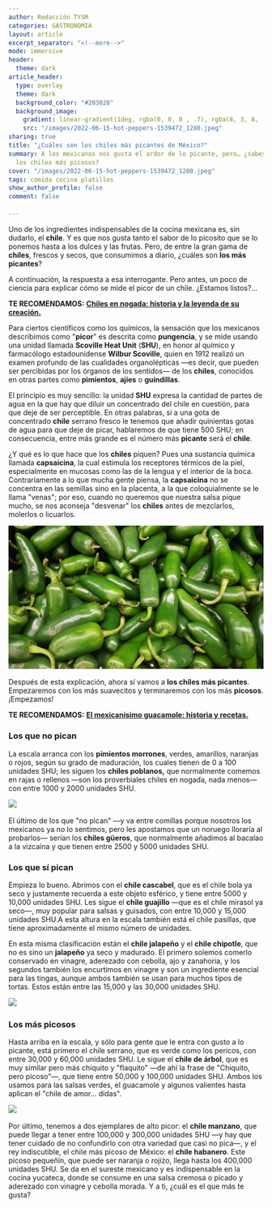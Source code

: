 ```yaml
---
author: Redacción TYSM
categories: GASTRONOMIA
layout: article
excerpt_separator: "<!--more-->"
mode: immersive
header:
  theme: dark
article_header:
  type: overlay
  theme: dark
  background_color: "#203028"
  background_image:
    gradient: linear-gradient(1deg, rgba(0, 0, 0 , .7), rgba(8, 3, 8, .9))
    src: "/images/2022-06-15-hot-peppers-1539472_1280.jpeg"
sharing: true
title: "¿Cuáles son los chiles más picantes de México?"
summary: A los mexicanos nos gusta el ardor de lo picante, pero… ¿sabes cuáles son
  los chiles más picosos?
cover: "/images/2022-06-15-hot-peppers-1539472_1280.jpeg"
tags: comida cocina platillos
show_author_profile: false
comment: false

---
```

Uno de los ingredientes indispensables de la cocina mexicana es, sin dudarlo, el **chile**. Y es que nos gusta tanto el sabor de lo picosito que se lo ponemos hasta a los dulces y las frutas. Pero, de entre la gran gama de **chiles**, frescos y secos, que consumimos a diario, ¿cuáles son **los más picantes**?

A continuación, la respuesta a esa interrogante. Pero antes, un poco de ciencia para explicar cómo se mide el picor de un chile. ¿Estamos listos?…

**TE RECOMENDAMOS:** [**Chiles en nogada: historia y la leyenda de su creación.**](https://blog.tonoysumariachi.com/gastronomia/2022/04/27/chiles-en-nogada-historia-y-la-leyenda-de-su-creacion.html)

Para ciertos científicos como los químicos, la sensación que los mexicanos describimos como "**picor**" es descrita como **pungencia**, y se mide usando una unidad llamada **Scoville Heat Unit** (**SHU**), en honor al químico y farmacólogo estadounidense **Wilbur Scoville**, quien en 1912 realizó un examen profundo de las cualidades organolépticas —es decir, que pueden ser percibidas por los órganos de los sentidos— de los **chiles**, conocidos en otras partes como **pimientos**, **ajíes** o **guindillas**.

El principio es muy sencillo: la unidad **SHU** expresa la cantidad de partes de agua en la que hay que diluir un concentrado del chile en cuestión, para que deje de ser perceptible. En otras palabras, si a una gota de concentrado **chile** serrano fresco le tenemos que añadir quinientas gotas de agua para que deje de picar, hablaremos de que tiene 500 SHU; en consecuencia, entre más grande es el número más **picante** será el **chile**.

¿Y qué es lo que hace que los **chiles** piquen? Pues una sustancia química llamada **capsaicina**, la cual estimula los receptores térmicos de la piel, especialmente en mucosas como las de la lengua y el interior de la boca. Contrariamente a lo que mucha gente piensa, la **capsaicina** no se concentra en las semillas sino en la placenta, a la que coloquialmente se le llama "venas"; por eso, cuando no queremos que nuestra salsa pique mucho, se nos aconseja "desvenar" los **chiles** antes de mezclarlos, molerlos o licuarlos.

![](/images/2022-06-15-jalapenos-1320629_1280.jpeg)

Después de esta explicación, ahora sí vamos a **los chiles más picantes**. Empezaremos con los más suavecitos y terminaremos con los más **picosos**. ¡Empezamos!

**TE RECOMENDAMOS:** [**El mexicanísimo guacamole: historia y recetas.**](https://blog.tonoysumariachi.com/gastronomia/2022/10/17/el-mexicanisimo-guacamole-historia-y-recetas.html)

### Los que no pican

La escala arranca con los **pimientos morrones**, verdes, amarillos, naranjas o rojos, según su grado de maduración, los cuales tienen de 0 a 100 unidades SHU; les siguen los **chiles poblanos,** que normalmente comemos en rajas o rellenos —son los proverbiales chiles en nogada, nada menos— con entre 1000 y 2000 unidades SHU.

![](https://upload.wikimedia.org/wikipedia/commons/thumb/8/84/Chile_en_rajas.jpg/1024px-Chile_en_rajas.jpg)

El último de los que "no pican" —y va entre comillas porque nosotros los mexicanos ya no lo sentimos, pero les apostamos que un noruego lloraría al probarlos— serían los **chiles güeros**, que normalmente añadimos al bacalao a la vizcaína y que tienen entre 2500 y 5000 unidades SHU.

### Los que sí pican

Empieza lo bueno. Abrimos con el **chile cascabel**, que es el chile bola ya seco y justamente recuerda a este objeto esférico, y tiene entre 5000 y 10,000 unidades SHU. Les sigue el **chile guajillo** —que es el chile mirasol ya seco—, muy popular para salsas y guisados, con entre 10,000 y 15,000 unidades SHU.A esta  altura en la escala también está el chile pasillas, que tiene aproximadamente el mismo número de unidades.

En esta misma clasificación están el **chile jalapeño** y el **chile chipotle**, que no es sino un **jalapeño** ya seco y madurado. El primero solemos comerlo conservado en vinagre, aderezado con cebolla, ajo y zanahoria, y los segundos también los encurtimos en vinagre y son un ingrediente esencial para las tingas, aunque ambos también se usan para muchos tipos de tortas. Estos están entre las 15,000 y las 30,000 unidades SHU.

![](https://upload.wikimedia.org/wikipedia/commons/thumb/9/94/Bowl_of_jalape%C3%B1os.jpg/1024px-Bowl_of_jalape%C3%B1os.jpg)

### Los más picosos

Hasta arriba en la escala, y sólo para gente que le entra con gusto a lo picante, está primero el chile serrano, que es verde como los pericos, con entre 30,000 y 60,000 unidades SHU. Le sigue el **chile de árbol**, que es muy similar pero más chiquito y "flaquito" —de ahí la frase de "Chiquito, pero picoso"—, que tiene entre 50,000 y 100,000 unidades SHU. Ambos los usamos para las salsas verdes, el guacamole y algunos valientes hasta aplican el "chile de amor… didas".

![](https://upload.wikimedia.org/wikipedia/commons/thumb/8/85/Chile_de_%C3%81rbol_seco.JPG/1024px-Chile_de_%C3%81rbol_seco.JPG)

Por último, tenemos a dos ejemplares de alto picor: el **chile manzano**, que puede llegar a tener entre 100,000 y 300,000 unidades SHU —y hay que tener cuidado de no confundirlo con otra variedad que casi no pica—, y el rey indiscutible, el chile más picoso de México: el **chile habanero**. Este picoso pequeñín, que puede ser naranja o rojizo, llega hasta los 400,000 unidades SHU. Se da en el sureste mexicano y es indispensable en la cocina yucateca, donde se consume en una salsa cremosa o picado y aderezado con vinagre y cebolla morada. Y a ti, ¿cuál es el que más te gusta?